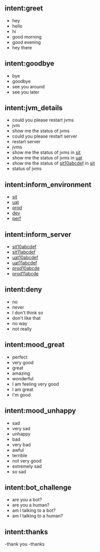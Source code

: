 ## intent:greet
- hey
- hello
- hi
- good morning
- good evening
- hey there

## intent:goodbye
- bye
- goodbye
- see you around
- see you later

## intent:jvm_details
- could you please restart jvms
- jvm
- show me the status of jvms
- could you please restart server
- restart server
- jvms
- show me the status of jvms in [sit](environment)
- show me the status of jvms in [uat](environment)
- show me the status of [sit10abcdef](server) in [sit](environment)
- status of jvms

## intent:inform_environment
- [sit](environment)
- [uat](environment)
- [prod](environment)
- [dev](environment)
- [perf](environment)

## intent:inform_server
- [sit10abcdef](server)
- [sit11abcdef](server)
- [uat10abcdef](server)
- [uat11abcdef](server)
- [prod10abcde](server)
- [prod11abcde](server)

## intent:deny
- no
- never
- I don't think so
- don't like that
- no way
- not really

## intent:mood_great
- perfect
- very good
- great
- amazing
- wonderful
- I am feeling very good
- I am great
- I'm good

## intent:mood_unhappy
- sad
- very sad
- unhappy
- bad
- very bad
- awful
- terrible
- not very good
- extremely sad
- so sad

## intent:bot_challenge
- are you a bot?
- are you a human?
- am I talking to a bot?
- am I talking to a human?

## intent:thanks
-thank you
-thanks